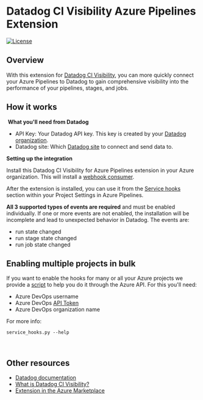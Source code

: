 # Datadog CI Visibility Azure Pipelines Extension

[![License](https://img.shields.io/badge/License-Apache%202.0-blue.svg)](https://opensource.org/licenses/Apache-2.0)

## Overview

With this extension for [Datadog CI Visibility](https://www.datadoghq.com/product/ci-cd-monitoring/#pipeline-visibility), you can more quickly connect your Azure Pipelines to Datadog to gain comprehensive visibility into the performance of your pipelines, stages, and jobs.
​
​
## How it works
​
**What you'll need from Datadog**

- API Key: Your Datadog API key. This key is created by your [Datadog organization](https://docs.datadoghq.com/account_management/api-app-keys/).
- Datadog site: Which [Datadog site](https://docs.datadoghq.com/getting_started/site/) to connect and send data to.

**Setting up the integration**

Install this Datadog CI Visibility for Azure Pipelines extension in your Azure organization. This will install a [webhook consumer](https://learn.microsoft.com/en-us/azure/devops/extend/develop/add-service-hook?view=azure-devops).

After the extension is installed, you can use it from the [Service hooks](https://learn.microsoft.com/en-us/azure/devops/service-hooks/overview?view=azure-devops) section within your Project Settings in Azure Pipelines.

**All 3 supported types of events are required** and must be enabled individually. If one or more events are not enabled, the installation will be incomplete and lead to unexpected behavior in Datadog. The events are:

- run state changed
- run stage state changed
- run job state changed

## Enabling multiple projects in bulk

If you want to enable the hooks for many or all your Azure projects we provide a [script](https://raw.githubusercontent.com/DataDog/ci-visibility-azure-pipelines/main/service_hooks.py) to help you do it through the Azure API. For this you'll need:

- Azure DevOps username
- Azure DevOps [API Token](https://learn.microsoft.com/en-us/azure/devops/organizations/accounts/use-personal-access-tokens-to-authenticate?view=azure-devops&tabs=Windows#create-a-pat)
- Azure DevOps organization name

For more info:
```
service_hooks.py --help
```

​
## Other resources
- [Datadog documentation](https://docs.datadoghq.com/continuous_integration/pipelines/azure/)
- [What is Datadog CI Visibility?](https://www.datadoghq.com/blog/datadog-ci-visibility/)
- [Extension in the Azure Marketplace](https://marketplace.visualstudio.com/items?itemName=Datadog.ci-visibility)

